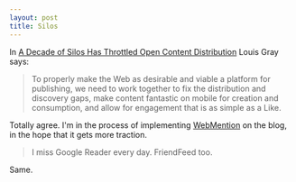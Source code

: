 ```yaml
---
layout: post
title: Silos
---
```


In [A Decade of Silos Has Throttled Open Content
Distribution](https://blog.louisgray.com/2018/01/a-decade-of-silos-has-throttled-open.html) Louis Gray says:

> To properly make the Web as desirable and viable a platform for publishing,
> we need to work together to fix the distribution and discovery gaps, make
> content fantastic on mobile for creation and consumption, and allow for
> engagement that is as simple as a Like.

Totally agree. I'm in the process of implementing
[WebMention](https://www.w3.org/TR/webmention/) on the blog, in the hope that
it gets more traction.

> I miss Google Reader every day. FriendFeed too.

Same.
